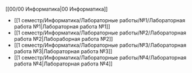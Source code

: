 [[00/00 Информатика|00 Информатика]]

- [[1 семестр/Информатика/Лабораторные работы/№1/Лабораторная работа №1|Лабораторная работа №1]]
- [[1 семестр/Информатика/Лабораторные работы/№2/Лабораторная работа №2|Лабораборная работа №2]]
- [[1 семестр/Информатика/Лабораторные работы/№3/Лабораторная работа №3|Лабораторная работа №3]]
- [[1 семестр/Информатика/Лабораторные работы/№4/Лабораторная работа №4|Лабораторная работа №4]]